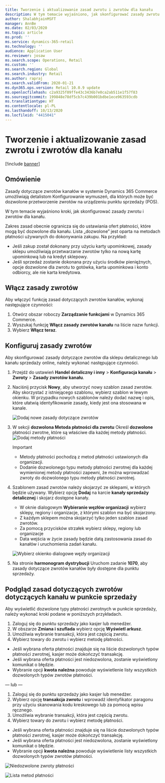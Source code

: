 ```yaml
---
title: Tworzenie i aktualizowanie zasad zwrotu i zwrotów dla kanału
description: W tym temacie wyjaśniono, jak skonfigurować zasady zwrotu i zwrotów dla kanału.
author: ShalabhjainMSFT
manager: AnnBe
ms.date: 02/03/2020
ms.topic: article
ms.prod: ''
ms.service: dynamics-365-retail
ms.technology: ''
audience: Application User
ms.reviewer: josaw
ms.search.scope: Operations, Retail
ms.custom: ''
ms.search.region: Global
ms.search.industry: Retail
ms.author: rapraj
ms.search.validFrom: 2020-01-21
ms.dyn365.ops.version: Retail 10.0.9 update
ms.openlocfilehash: c2a9325f09ffe43c3436b7e0ca2ab511e1f57f83
ms.sourcegitcommit: 199848e78df5cb7c439b001bdbe1ece963593cdb
ms.translationtype: HT
ms.contentlocale: pl-PL
ms.lasthandoff: 10/13/2020
ms.locfileid: "4415041"
---
```

# <a name="create-and-update-a-returns-and-refunds-policy-for-a-channel"></a>Tworzenie i aktualizowanie zasad zwrotu i zwrotów dla kanału

[!include [banner](includes/banner.md)]

## <a name="overview"></a>Omówienie

Zasady dotyczące zwrotów kanałów w systemie Dynamics 365 Commerce umożliwiają detalistom Konfigurowanie wymuszeń, dla których może być dozwolone przetworzenie zwrotów na urządzeniu punktu sprzedaży (POS).  

W tym temacie wyjaśniono kroki, jak skonfigurować zasady zwrotu i zwrotów dla kanału.

Zakres zasad obecnie ogranicza się do ustawiania ofert płatności, które mogą być dozwolone dla kanału. Lista „dozwolone” jest oparta na metodach płatności używanych do dokonywania zakupu. Na przykład:

- Jeśli zakup został dokonany przy użyciu karty upominkowej, zasady sklepu umożliwiają przetwarzanie zwrotów tylko na nową kartę upominkową lub na kredyt sklepowy. 
- Jeśli sprzedaż zostanie dokonana przy użyciu środków pieniężnych, opcje dozwolone dla zwrotu to gotówka, karta upominkowa i konto odbiorcy, ale nie karta kredytowa. 


## <a name="enable-return-policy"></a>Włącz zasady zwrotów

Aby włączyć funkcję zasad dotyczących zwrotów kanałów, wykonaj następujące czynności:

1. Otwórz obszar roboczy **Zarządzanie funkcjami** w Dynamics 365 Commerce.
2. Wyszukaj funkcję **Włącz zasady zwrotów kanału** na liście nazw funkcji.
3. Wybierz **Włącz teraz**. 

## <a name="configure-return-policy"></a>Konfiguruj zasady zwrotów

Aby skonfigurować zasady dotyczące zwrotów dla sklepu detalicznego lub kanału sprzedaży online, należy wykonać następujące czynności.

1. Przejdź do ustawień **Handel detaliczny i inny** \> **Konfiguracja kanału** \> **Zwroty** \> **Zasady zwrotów kanału**.

2. Naciśnij przycisk **Nowy**, aby utworzyć nowy szablon zasad zwrotów. Aby skorzystać z istniejącego szablonu, wybierz szablon w lewym okienku. W przypadku nowych szablonów należy dodać nazwę i opis, które ułatwią identyfikowanie zasady, kiedy jest ona stosowana w kanale.

   ![Dodaj nowe zasady dotyczące zwrotów](media/Return-policy-page1.png "Dodaj nowe zasady dotyczące zwrotów")
     
   
3. W sekcji **dozwolona Metoda płatności dla zwrotu** Określ **dozwolone** płatności zwrotne, które są właściwe dla każdej metody płatności.
   ![Dodaj metody płatności](media/Return-policy-page2.PNG "Umożliwia ustawienie dozwolonych metod płatności dla typu płatności")
   
    > [!IMPORTANT]
    > - Metody płatności pochodzą z metod płatności ustawionych dla organizacji.
    > - Dodanie dozwolonego typu metody płatności zwrotnej dla każdej wymienionej metody płatności zapewni, że można wprowadzać zwroty do dozwolonego typu metody płatności zwrotnej.
    
4. Szablonem zasad zwrotów należy skojarzyć ze sklepami, w których będzie używany. Wybierz opcję **Dodaj** na karcie **kanały sprzedaży detalicznej** i skojarz dostępne kanały. 

    - W oknie dialogowym **Wybieranie węzłów organizacji** wybierz sklepy, regiony i organizacje, z którymi szablon ma być skojarzony.
    - Z każdym sklepem można skojarzyć tylko jeden szablon zasad zwrotów.
    - Za pomocą przycisków strzałek wybierz sklepy, regiony lub organizacje
    - Data wejścia w życie zasady będzie datą zastosowania zasad do kanałów i uruchomienia zadań kanału. 

    ![Wybierz okienko dialogowe węzły organizacji](media/Return-policy-page3.PNG "Wybierz okienko dialogowe węzły organizacji")

5. Na stronie **harmonogram dystrybucji** Uruchom zadanie **1070**, aby zasady dotyczące zwrotów kanałów były dostępne dla punktu sprzedaży.

## <a name="preview-the-channel-return-policy-in-the-pos"></a>Podgląd zasad dotyczących zwrotów dotyczących kanału w punkcie sprzedaży

Aby wyświetlić dozwolone typy płatności zwrotnych w punkcie sprzedaży, należy wykonać kroki podane w poniższych przykładach.

1. Zaloguj się do punktu sprzedaży jako kasjer lub menedżer.
2. W obszarze **Zmiana i szuflada** wybierz opcję **Wyświetl arkusz**.
3. Umożliwia wybranie transakcji, która jest częścią zwrotu. 
4. Wybierz towary do zwrotu i wybierz metodę płatności.  
- Jeśli wybrana oferta płatności znajduje się na liście dozwolonych typów płatności zwrotnej, kasjer może dokończyć transakcję.
- Jeśli wybrana oferta płatności jest niedozwolona, zostanie wyświetlony komunikat o błędzie.
- Wybranie opcji **kwota należna** powoduje wyświetlenie listy wszystkich dozwolonych typów zwrotów płatności.

— lub —

1. Zaloguj się do punktu sprzedaży jako kasjer lub menedżer.
2. Wybierz opcję **transakcja zwrotu** i wprowadź identyfikator paragonu przy użyciu skanowania kodu kreskowego lub za pomocą wpisu ręcznego. 
3. Umożliwia wybranie transakcji, która jest częścią zwrotu. 
4. Wybierz towary do zwrotu i wybierz metodę płatności.  
- Jeśli wybrana oferta płatności znajduje się na liście dozwolonych typów płatności zwrotnej, kasjer może dokończyć transakcję.
- Jeśli wybrana oferta płatności jest niedozwolona, zostanie wyświetlony komunikat o błędzie.
- Wybranie opcji **kwota należna** powoduje wyświetlenie listy wszystkich dozwolonych typów zwrotów płatności.

![Niedozwolone zwroty płatności](media/Return-policy-page6.png "Typ płatności zwrotu jest niedozwolony")



![Lista metod płatności](media/Return-policy-page5.PNG "Dozwolone typy płatności zwrotu")
